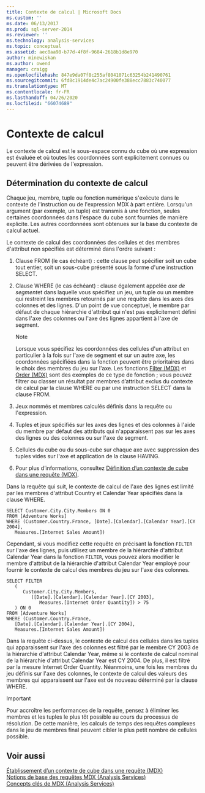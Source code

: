 ```yaml
---
title: Contexte de calcul | Microsoft Docs
ms.custom: ''
ms.date: 06/13/2017
ms.prod: sql-server-2014
ms.reviewer: ''
ms.technology: analysis-services
ms.topic: conceptual
ms.assetid: aec8aa98-b77d-4f8f-9684-2618b1d8e970
author: minewiskan
ms.author: owend
manager: craigg
ms.openlocfilehash: 847e9da07f8c255af8041071c63254b241490761
ms.sourcegitcommit: 6fd8c1914de4c7ac24900fe388ecc7883c740077
ms.translationtype: MT
ms.contentlocale: fr-FR
ms.lasthandoff: 04/26/2020
ms.locfileid: "66074689"
---
```

# <a name="calculation-context"></a>Contexte de calcul
  Le contexte de calcul est le sous-espace connu du cube où une expression est évaluée et où toutes les coordonnées sont explicitement connues ou peuvent être dérivées de l'expression.  
  
## <a name="determining-the-calculation-context"></a>Détermination du contexte de calcul  
 Chaque jeu, membre, tuple ou fonction numérique s'exécute dans le contexte de l'instruction ou de l'expression MDX à part entière. Lorsqu'un argument (par exemple, un tuple) est transmis à une fonction, seules certaines coordonnées dans l'espace du cube sont fournies de manière explicite. Les autres coordonnées sont obtenues sur la base du contexte de calcul actuel.  
  
 Le contexte de calcul des coordonnées des cellules et des membres d'attribut non spécifiés est déterminé dans l'ordre suivant :  
  
1.  Clause FROM (le cas échéant) : cette clause peut spécifier soit un cube tout entier, soit un sous-cube présenté sous la forme d'une instruction SELECT.  
  
2.  Clause WHERE (le cas échéant) : clause également appelée *axe de segment*et dans laquelle vous spécifiez un jeu, un tuple ou un membre qui restreint les membres retournés par une requête dans les axes des colonnes et des lignes. D'un point de vue conceptuel, le membre par défaut de chaque hiérarchie d'attribut qui n'est pas explicitement défini dans l'axe des colonnes ou l'axe des lignes appartient à l'axe de segment.  
  
    > [!NOTE]  
    >  Lorsque vous spécifiez les coordonnées des cellules d'un attribut en particulier à la fois sur l'axe de segment et sur un autre axe, les coordonnées spécifiées dans la fonction peuvent être prioritaires dans le choix des membres du jeu sur l'axe. Les fonctions [Filter (MDX)](/sql/mdx/filter-mdx) et [Order (MDX)](/sql/mdx/order-mdx) sont des exemples de ce type de fonction ; vous pouvez filtrer ou classer un résultat par membres d’attribut exclus du contexte de calcul par la clause WHERE ou par une instruction SELECT dans la clause FROM.  
  
3.  Jeux nommés et membres calculés définis dans la requête ou l'expression.  
  
4.  Tuples et jeux spécifiés sur les axes des lignes et des colonnes à l'aide du membre par défaut des attributs qui n'apparaissent pas sur les axes des lignes ou des colonnes ou sur l'axe de segment.  
  
5.  Cellules du cube ou du sous-cube sur chaque axe avec suppression des tuples vides sur l'axe et application de la clause HAVING.  
  
6.  Pour plus d’informations, consultez [Définition d’un contexte de cube dans une requête &#40;MDX&#41;](establishing-cube-context-in-a-query-mdx.md).  
  
 Dans la requête qui suit, le contexte de calcul de l'axe des lignes est limité par les membres d'attribut Country et Calendar Year spécifiés dans la clause WHERE.  
  
```  
SELECT Customer.City.City.Members ON 0  
FROM [Adventure Works]  
WHERE (Customer.Country.France, [Date].[Calendar].[Calendar Year].[CY 2004],  
   Measures.[Internet Sales Amount])  
```  
  
 Cependant, si vous modifiez cette requête en précisant la fonction `FILTER` sur l'axe des lignes, puis utilisez un membre de la hiérarchie d'attribut Calendar Year dans la fonction `FILTER`, vous pouvez alors modifier le membre d'attribut de la hiérarchie d'attribut Calendar Year employé pour fournir le contexte de calcul des membres du jeu sur l'axe des colonnes.  
  
```  
SELECT FILTER  
   (  
      Customer.City.City.Members,   
         ([Date].[Calendar].[Calendar Year].[CY 2003],  
            Measures.[Internet Order Quantity]) > 75   
   ) ON 0  
FROM [Adventure Works]  
WHERE (Customer.Country.France,  
   [Date].[Calendar].[Calendar Year].[CY 2004],  
   Measures.[Internet Sales Amount])  
```  
  
 Dans la requête ci-dessus, le contexte de calcul des cellules dans les tuples qui apparaissent sur l'axe des colonnes est filtré par le membre CY 2003 de la hiérarchie d'attribut Calendar Year, même si le contexte de calcul nominal de la hiérarchie d'attribut Calendar Year est CY 2004. De plus, il est filtré par la mesure Internet Order Quantity. Néanmoins, une fois les membres du jeu définis sur l'axe des colonnes, le contexte de calcul des valeurs des membres qui apparaissent sur l'axe est de nouveau déterminé par la clause WHERE.  
  
> [!IMPORTANT]  
>  Pour accroître les performances de la requête, pensez à éliminer les membres et les tuples le plus tôt possible au cours du processus de résolution. De cette manière, les calculs de temps des requêtes complexes dans le jeu de membres final peuvent cibler le plus petit nombre de cellules possible.  
  
## <a name="see-also"></a>Voir aussi  
 [Établissement d’un contexte de cube dans une requête &#40;MDX&#41;](establishing-cube-context-in-a-query-mdx.md)   
 [Notions de base des requêtes MDX &#40;Analysis Services&#41;](mdx-query-fundamentals-analysis-services.md)   
 [Concepts clés de MDX &#40;Analysis Services&#41;](../key-concepts-in-mdx-analysis-services.md)  
  
  
